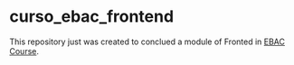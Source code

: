 # curso_ebac_frontend

This repository just was created to conclued a module of Fronted in [EBAC Course](https://ebaconline.com.br/front-end-profession).
